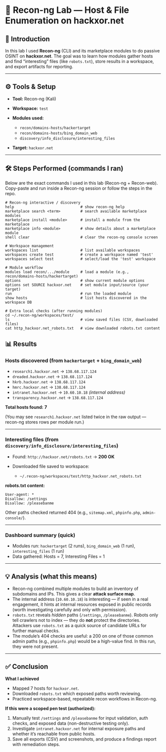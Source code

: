 # 🔎 Recon-ng Lab — Host & File Enumeration on **hackxor.net**

## 📌 Introduction

In this lab I used **Recon-ng** (CLI) and its marketplace modules to do passive OSINT on **hackxor.net**.
The goal was to learn how modules gather hosts and find “interesting” files (like `robots.txt`), store results in a workspace, and export artifacts for reporting.

---

## ⚙️ Tools & Setup

* **Tool:** Recon-ng (Kali)
* **Workspace:** `test`
* **Modules used:**

  * `recon/domains-hosts/hackertarget`
  * `recon/domains-hosts/bing_domain_web`
  * `discovery/info_disclosure/interesting_files`
* **Target:** `hackxor.net`

---

## 🛠️ Steps Performed (commands I ran)

Below are the exact commands I used in this lab (Recon-ng + Recon-web). Copy-paste and run inside a Recon-ng session or follow the steps in the repo.

```text
# Recon-ng interactive / discovery
help                              # show recon-ng help
marketplace search <term>         # search available marketplace modules
marketplace install <module>      # install a module from the marketplace
marketplace info <module>         # show details about a marketplace module
shell clear                       # clear the recon-ng console screen

# Workspace management
workspaces list                   # list available workspaces
workspaces create test            # create a workspace named 'test'
workspaces select test            # select/load the 'test' workspace

# Module workflow
modules load recon/.../module     # load a module (e.g., recon/domains-hosts/hackertarget)
options                           # show current module options
options set SOURCE hackxor.net    # set module input/source (your target)
run                               # run the loaded module
show hosts                        # list hosts discovered in the workspace DB

# Extra local checks (after running modules)
cd ~/.recon-ng/workspaces/test/
ls                                # view saved files (CSV, downloaded files)
cat http_hackxor.net_robots.txt   # view downloaded robots.txt content

```
## 📊 Results

### Hosts discovered (from `hackertarget` + `bing_domain_web`)

* `research1.hackxor.net` → `138.68.117.124`
* `dreaded.hackxor.net`   → `138.68.117.124`
* `hkrb.hackxor.net`      → `138.68.117.124`
* `hmrc.hackxor.net`      → `138.68.117.124`
* `intranet.hackxor.net`  → `10.60.10.18`  *(internal address)*
* `transparency.hackxor.net` → `138.68.117.124`

**Total hosts found:** **7**

(You may see `research1.hackxor.net` listed twice in the raw output — recon-ng stores rows per module run.)

---

### Interesting files (from `discovery/info_disclosure/interesting_files`)

* Found: `http://hackxor.net/robots.txt` → **200 OK**
* Downloaded file saved to workspace:

  * `~/.recon-ng/workspaces/test/http_hackxor.net_robots.txt`

**robots.txt content:**

```text
User-agent: *
Disallow: /settings
Disallow: /pleasebanme
```

Other paths checked returned 404 (e.g., `sitemap.xml`, `phpinfo.php`, `admin-console/`).

---

### Dashboard summary (quick)

* Modules run: `hackertarget` (2 runs), `bing_domain_web` (1 run), `interesting_files` (1 run)
* Data gathered: Hosts = 7, Interesting Files = 1

---

## 💡 Analysis (what this means)

* Recon-ng combined multiple modules to build an inventory of subdomains and IPs. This gives a clear **attack surface map**.
* The internal address (`10.60.10.18`) is interesting — if seen in a real engagement, it hints at internal resources exposed in public records (worth investigating carefully and only with permission).
* `robots.txt` reveals *hidden* paths (`/settings`, `/pleasebanme`). Robots only tell crawlers not to index — they do **not** protect the directories. Attackers use `robots.txt` as a quick source of candidate URLs for further manual checks.
* The module’s 404 checks are useful: a 200 on one of those common admin paths (e.g., `phpinfo.php`) would be a high-value find. In this run, they were not present.

---

## ✅ Conclusion

**What I achieved**

* Mapped 7 hosts for `hackxor.net`.
* Downloaded `robots.txt` which exposed paths worth reviewing.
* Practiced workspace-based, repeatable recon workflows in Recon-ng.

**If this were a scoped pen test (authorized):**

1. Manually test `/settings` and `/pleasebanme` for input validation, auth checks, and exposed data (non-destructive testing only).
2. Investigate `intranet.hackxor.net` for internal exposure paths and whether it’s reachable from public hosts.
3. Save all exports (CSV) and screenshots, and produce a findings report with remediation steps.

